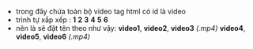 - trong đây chứa toàn bộ video tag html có id là video
- trình tự xắp xếp : __1__   __2__   __3__ 
                     __4__   __5__   __6__
- nên là sẽ đặt tên theo như vậy: __video1__, __video2__, __video3__            _(.mp4)_
                                  __video4__, __video5__, __video6__            _(.mp4)_

